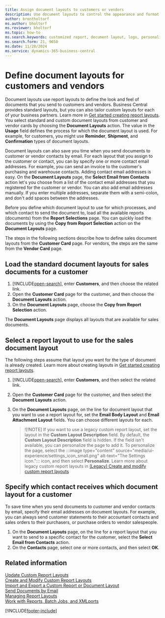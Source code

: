 ```yaml
---
title: Assign document layouts to customers or vendors
description: Use document layouts to control the appearance and format of documents such as invoices and orders that you send to customers and vendors.
author: brentholtorf
ms.author: bholtorf
ms.reviewer: bholtorf
ms.topic: how-to
ms.search.keywords: customized report, document layout, logo, personalize
ms.search.form: 21, 9650
ms.date: 11/28/2024
ms.service: dynamics-365-business-central
---
```

# Define document layouts for customers and vendors

Document layouts use report layouts to define the look and feel of documents that you send to customers and vendors. Business Central provides standard layouts, but you can also tailor custom layouts for each of your business partners. Learn more in [Get started creating report layouts](ui-get-started-layouts.md). You select standard and custom document layouts from customer and vendor cards by choosing the **Document Layouts** action. The value in the **Usage** field defines the process for which the document layout is used. For example, for customers, you might use **Reminder**, **Shipment**, and **Confirmation** types of document layouts.

Document layouts can also save you time when you send documents to customer or vendor contacts by email. For each layout that you assign to the customer or contact, you can by specify one or more contact email addresses. For example, you can send an invoice to the customer's purchasing and warehouse contacts. Adding contact email addresses is easy. On the **Document Layouts** page, the **Select Email from Contacts** action let's you choose from a list of the contact email addresses that you registered for the customer or vendor. You can also add email addresses manually. If you enter multiple addresses, separate them with a semi-colon, and don't add spaces between the addresses.

Before you define which document layout to use for which processes, and which contact to send the document to, load all the available reports (documents) from the **Report Selections** page. You can quickly load the documents by using the **Copy from Report Selection** action on the **Document Layouts** page.

The steps in the following sections describe how to define sales document layouts from the **Customer Card** page. For vendors, the steps are the same from the **Vendor Card** page.

## Load the standard document layouts for sales documents for a customer

1. [!INCLUDE[open-search](includes/open-search.md)], enter **Customers**, and then choose the related link.
1. Open the **Customer Card** page for the customer, and then choose the **Document Layouts** action.
1. On the **Document Layouts** page, choose the **Copy from Report Selection** action.

The **Document Layouts** page displays all layouts that are available for sales documents.

## Select a report layout to use for the sales document layout

The following steps assume that layout you want for the type of document is already created. Learn more about creating layouts in [Get started creating report layouts](ui-get-started-layouts.md).

1. [!INCLUDE[open-search](includes/open-search.md)], enter **Customers**, and then select the related link.
1. Open the **Customer Card** page for the customer, and then select the **Document Layouts** action.
1. On the **Document Layouts** page, on the line for document layout that you want to use a report layout for, set the **Email Body Layout** and **Email Attachment Layout** fields. You can choose different layouts for each.

   >![!NOTE]
   > If you want to use a legacy custom report layout, set the layout in the **Custom Layout Description** field. By default, the **Custom Layout Description** field is hidden. If the field isn't available, you can personalize the page to add it. To personalize the page, select the :::image type="content" source="media/ui-experience/settings_icon_small.png" alt-text="The Settings icon."::: icon, and then select **Personalize**. Learn more about legacy custom report layouts in [(Legacy) Create and modify custom report layouts](ui-how-create-custom-report-layout.md)

## Specify which contact receives which document layout for a customer

To save time when you send documents to customer and vendor contacts by email, specify their email addresses on document layouts. For example, you can always send customer statements to their accountant contacts and sales orders to their purchasers, or purchase orders to vendor salespeople.

1. On the **Document Layouts** page, on the line for a report layout that you want to send to a specific contact for the customer, select the **Select Email from Contacts** action.
1. On the **Contacts** page, select one or more contacts, and then select **OK**.

## Related information

[Update Custom Report Layouts](ui-update-report-layouts.md)  
[Create and Modify Custom Report Layouts](ui-how-create-custom-report-layout.md)  
[Import and Export a Custom Report or Document Layout](ui-how-import-and-export-report-layout.md)  
[Send Documents by Email](ui-how-send-documents-email.md)  
[Managing Report Layouts](ui-manage-report-layouts.md)  
[Work with Reports, Batch Jobs, and XMLports](ui-work-report.md)  


[!INCLUDE[footer-include](includes/footer-banner.md)]

